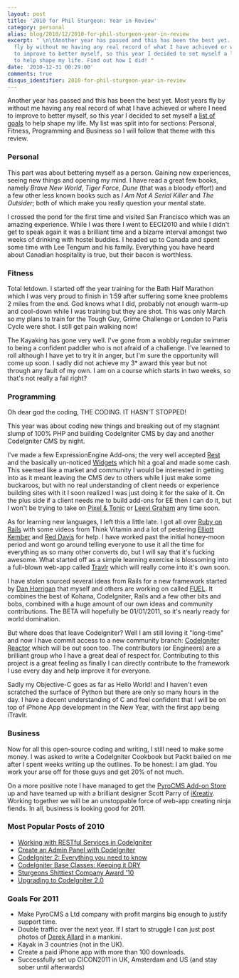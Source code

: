 ```yaml
---
layout: post
title: '2010 for Phil Sturgeon: Year in Review'
category: personal
alias: blog/2010/12/2010-for-phil-sturgeon-year-in-review
excerpt: " \n\tAnother year has passed and this has been the best yet. Most years
  fly by without me having any real record of what I have achieved or where I need
  to improve to better myself, so this year I decided to set myself a list of goals
  to help shape my life. Find out how I did! "
date: '2010-12-31 00:29:00'
comments: true
disqus_identifier: 2010-for-phil-sturgeon-year-in-review
---
```


Another year has passed and this has been the best yet. Most years fly by without me having any real record of what I have achieved or where I need to improve to better myself, so this year I decided to set myself a [list of goals](/goals/2010) to help shape my life. My list was split into for sections: Personal, Fitness, Programming and Business so I will follow that theme with this review.

### Personal

This part was about bettering myself as a person. Gaining new experiences, seeing new things and opening my mind. I have read a great few books, namely _Brave New World_, _Tiger Force_, _Dune_ (that was a bloody effort) and a few other less known books such as _I Am Not A Serial Killer_ and _The Outsider_; both of which make you really question your mental state.

I crossed the pond for the first time and visited San Francisco which was an amazing experience. While I was there I went to EECI2010 and while I didn't get to speak again it was a brilliant time and a bizarre interval amongst two weeks of drinking with hostel buddies. I headed up to Canada and spent some time with Lee Tengum and his family. Everything you have heard about Canadian hospitality is true, but their bacon is worthless.

### Fitness

Total letdown. I started off the year training for the Bath Half Marathon which I was very proud to finish in 1:59 after suffering some knee problems 2 miles from the end. God knows what I did, probably not enough warm-up and cool-down while I was training but they are shot. This was only March so my plans to train for the Tough Guy, Grime Challenge or London to Paris Cycle were shot. I still get pain walking now!

The Kayaking has gone very well. I've gone from a wobbly regular swimmer to being a confident paddler who is not afraid of a challenge. I've learned to roll although I have yet to try it in anger, but I'm sure the opportunity will come up soon. I sadly did not achieve my 3\* award this year but not through any fault of my own. I am on a course which starts in two weeks, so that's not really a fail right?

### Programming

Oh dear god the coding, THE CODING. IT HASN'T STOPPED!

This year was about coding new things and breaking out of my stagnant slump of 100% PHP and building CodeIgniter CMS by day and another CodeIgniter CMS by night.

I've made a few ExpressionEngine Add-ons; the very well accepted [Rest](http://devot-ee.com/add-ons/rest) and the basically un-noticed [Widgets](http://codecanyon.net/item/widgets/127932?ref=pjsturgeon) which hit a goal and made some cash. This seemed like a market and community I would be interested in getting into as it meant leaving the CMS dev to others while I just make some buckaroos, but with no real understanding of client needs or experience building sites with it I soon realized I was just doing it for the sake of it. On the plus side if a client needs me to build add-ons for EE then I can do it, but I won't be trying to take on [Pixel & Tonic](http://pixelandtonic.com/) or [Leevi Graham](http://leevigraham.com/cms-customisation/expressionengine/) any time soon.

As for learning new languages, I left this a little late. I got all over [Ruby on Rails](http://rubyonrails.org/) with some videos from Think Vitamin and a lot of pestering [Elliott Kember](http://twitter.com/elliottkember) and [Red Davis](http://twitter.com/reddavis) for help. I have worked past the initial honey-moon period and wont go around telling everyone to use it all the time for everything as so many other converts do, but I will say that it's fucking awesome. What started off as a simple learning exercise is blossoming into a full-blown web-app called [Travlr](http://travlrapp.com/) which will really come into it's own soon.

I have stolen sourced several ideas from Rails for a new framework started by [Dan Horrigan](http://dhorrigan.com/) that myself and others are working on called [FUEL](http://fuelphp.com/). It combines the best of Kohana, CodeIgniter, Rails and a few other bits and bobs, combined with a huge amount of our own ideas and community contributions. The BETA will hopefully be 01/01/2011, so it's nearly ready for world domination.

But where does that leave CodeIgniter? Well I am still loving it "long-time" and now I have commit access to a new community branch: [CodeIgniter Reactor](/blog/2010/12/ellislab-react-with-codeigniter-reactor) which will be out soon too. The contributors (or Engineers) are a brilliant group who I have a great deal of respect for. Contributing to this project is a great feeling as finally I can directly contribute to the framework I use every day and help improve it for everyone.

Sadly my Objective-C goes as far as Hello World! and I haven't even scratched the surface of Python but there are only so many hours in the day. I have a decent understanding of C and feel confident that I will be on top of iPhone App development in the New Year, with the first app being iTravlr.

### Business

Now for all this open-source coding and writing, I still need to make some money. I was asked to write a CodeIgniter Cookbook but Packt bailed on me after I spent weeks writing up the outlines. To be honest: I am glad. You work your arse off for those guys and get 20% of not much.

On a more positive note I have managed to get the [PyroCMS Add-on Store](http://pyrocms.com/store) up and have teamed up with a brilliant designer Scott Parry of [iKreativ](http://www.ikreativ.com/about). Working together we will be an unstoppable force of web-app creating ninja fiends. In all, business is looking good for 2011.

### Most Popular Posts of 2010

- [Working with RESTful Services in CodeIgniter](http://net.tutsplus.com/tutorials/php/working-with-restful-services-in-codeigniter-2/)
- [Create an Admin Panel with CodeIgniter](/blog/2009/07/Create-an-Admin-panel-with-CodeIgniter)
- [CodeIgniter 2: Everything you need to know](/blog/2010/03/codeigniter-2)
- [CodeIgniter Base Classes: Keeping it DRY](/blog/2010/02/CodeIgniter-Base-Classes-Keeping-it-DRY)
- [Sturgeons Shittiest Company Award '10](/blog/2010/09/company-shit-list)
- [Upgrading to CodeIgniter 2.0](/blog/2010/05/upgrading-to-codeigniter-2.0)

### Goals For 2011

- Make PyroCMS a Ltd company with profit margins big enough to justify support time.
- Double traffic over the next year. If I start to struggle I can just post photos of [Derek Allard](http://derekallard.com/) in a mankini.
- Kayak in 3 countries (not in the UK).
- Create a paid iPhone app with more than 100 downloads.
- Successfully set up CICON2011 in UK, Amsterdam and US (and stay sober until afterwards)
